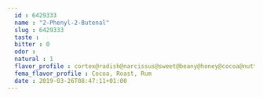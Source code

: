 ```yaml
---
  id : 6429333
  name : "2-Phenyl-2-Butenal"
  slug : 6429333
  taste : 
  bitter : 0
  odor : 
  natural : 1
  flavor_profile : cortex@radish@narcissus@sweet@beany@honey@cocoa@nutty
  fema_flavor_profile : Cocoa, Roast, Rum
  date : 2019-03-26T08:47:11+01:00
---
```



